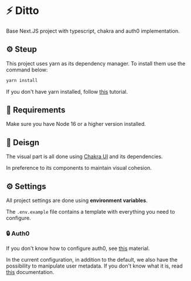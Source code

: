 # ⚡ Ditto

Base Next.JS project with typescript, chakra and auth0 implementation.

## ⚙️ Steup

This project uses yarn as its dependency manager. To install them use the command below:

```bash
yarn install
```

If you don't have yarn installed, follow [this](https://classic.yarnpkg.com/lang/en/docs/install) tutorial.

## 📙 Requirements

Make sure you have Node 16 or a higher version installed.

## 🎨 Deisgn

The visual part is all done using [Chakra UI](https://chakra-ui.com/) and its dependencies.

In preference to its components to maintain visual cohesion.

## ⚙️ Settings

All project settings are done using **environment variables**.

The `.env.example` file contains a template with everything you need to configure.

### 🔒 Auth0

If you don't know how to configure auth0, see [this](https://auth0.com/docs/quickstart/webapp/nextjs/01-login) material.

In the current configuration, in addition to the default, we also have the possibility to manipulate user metadata. If you don't know what it is, read [this](https://auth0.com/docs/manage-users/user-accounts/metadata) documentation.
